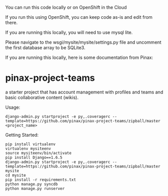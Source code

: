 You can run this code locally or on OpenShift in the Cloud

If you run this using OpenShift, you can keep code as-is and edit from there.

If you are running this locally, you will need to use mysql lite.

Please navigate to the wsgi/mysite/mysite/settings.py file and uncomment the first database array to be SQLite3.


If you are running this locally, here is some documentation from Pinax:

pinax-project-teams
===================

a starter project that has account management with profiles and teams
and basic collaborative content (wikis).



Usage:

    django-admin.py startproject -e py,.coveragerc --template=https://github.com/pinax/pinax-project-teams/zipball/master <project_name>


Getting Started:

    pip install virtualenv
    virtualenv mysiteenv
    source mysiteenv/bin/activate
    pip install Django==1.6.5
    django-admin.py startproject -e py,.coveragerc --template=https://github.com/pinax/pinax-project-teams/zipball/master mysite
    cd mysite
    pip install -r requirements.txt
    python manage.py syncdb
    python manage.py runserver